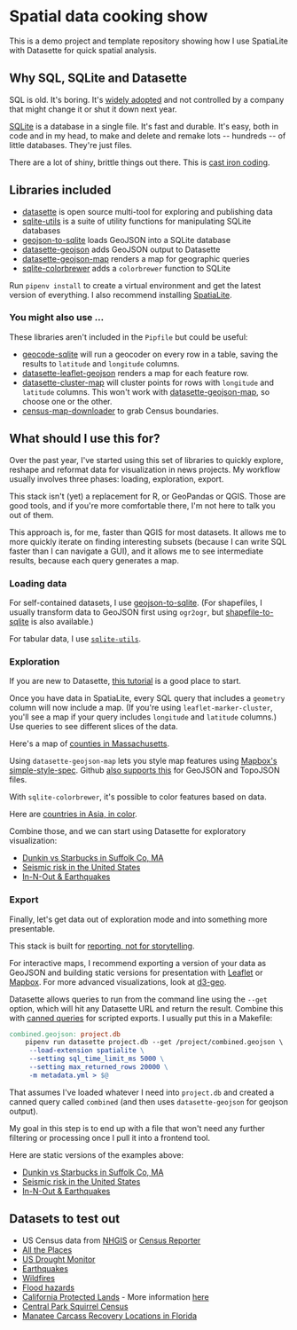 # Spatial data cooking show

This is a demo project and template repository showing how I use SpatiaLite with Datasette for quick spatial analysis.

## Why SQL, SQLite and Datasette

SQL is old. It's boring. It's [widely adopted](https://en.wikipedia.org/wiki/List_of_relational_database_management_systems) and not controlled by a company that might change it or shut it down next year.

[SQLite](https://www.sqlite.org/index.html) is a database in a single file. It's fast and durable. It's easy, both in code and in my head, to make and delete and remake lots -- hundreds -- of little databases. They're just files.

There are a lot of shiny, brittle things out there. This is [cast iron coding](https://twitter.com/eads/status/1072955829412921356).

## Libraries included

- [datasette](https://docs.datasette.io/en/stable/) is open source multi-tool for exploring and publishing data
- [sqlite-utils](https://sqlite-utils.datasette.io/en/stable/) is a suite of utility functions for manipulating SQLite databases
- [geojson-to-sqlite](https://github.com/simonw/geojson-to-sqlite) loads GeoJSON into a SQLite database
- [datasette-geojson](https://github.com/eyeseast/datasette-geojson) adds GeoJSON output to Datasette
- [datasette-geojson-map](https://github.com/eyeseast/datasette-geojson-map) renders a map for geographic queries
- [sqlite-colorbrewer](https://github.com/eyeseast/sqlite-colorbrewer) adds a `colorbrewer` function to SQLite

Run `pipenv install` to create a virtual environment and get the latest version of everything. I also recommend installing [SpatiaLite](https://www.gaia-gis.it/fossil/libspatialite/index).

### You might also use ...

These libraries aren't included in the `Pipfile` but could be useful:

- [geocode-sqlite](https://github.com/eyeseast/geocode-sqlite) will run a geocoder on every row in a table, saving the results to `latitude` and `longitude` columns.
- [datasette-leaflet-geojson](https://github.com/simonw/datasette-leaflet-geojson) renders a map for each feature row.
- [datasette-cluster-map](https://github.com/simonw/datasette-cluster-map) will cluster points for rows with `longitude` and `latitude` columns. This won't work with [datasette-geojson-map](https://github.com/eyeseast/datasette-geojson-map), so choose one or the other.
- [census-map-downloader](https://github.com/datadesk/census-map-downloader) to grab Census boundaries.

## What should I use this for?

Over the past year, I've started using this set of libraries to quickly explore, reshape and reformat data for visualization in news projects. My workflow usually involves three phases: loading, exploration, export.

This stack isn't (yet) a replacement for R, or GeoPandas or QGIS. Those are good tools, and if you're more comfortable there, I'm not here to talk you out of them.

This approach is, for me, faster than QGIS for most datasets. It allows me to more quickly iterate on finding interesting subsets (because I can write SQL faster than I can navigate a GUI), and it allows me to see intermediate results, because each query generates a map.

### Loading data

For self-contained datasets, I use [geojson-to-sqlite](https://github.com/simonw/geojson-to-sqlite). (For shapefiles, I usually transform data to GeoJSON first using `ogr2ogr`, but [shapefile-to-sqlite](https://github.com/simonw/shapefile-to-sqlite) is also available.)

For tabular data, I use [`sqlite-utils`](https://sqlite-utils.datasette.io/en/stable/cli.html#inserting-csv-or-tsv-data).

### Exploration

If you are new to Datasette, [this tutorial](https://datasette.io/tutorials/explore) is a good place to start.

Once you have data in SpatiaLite, every SQL query that includes a `geometry` column will now include a map. (If you're using `leaflet-marker-cluster`, you'll see a map if your query includes `longitude` and `latitude` columns.) Use queries to see different slices of the data.

Here's a map of [counties in Massachusetts](https://alltheplaces-datasette.fly.dev/alltheplaces/counties?_sort=geoid&state_fips__exact=25).

Using `datasette-geojson-map` lets you style map features using [Mapbox's simple-style-spec](https://github.com/mapbox/simplestyle-spec/tree/master/1.1.0). Github [also supports this](https://docs.github.com/en/repositories/working-with-files/using-files/working-with-non-code-files#styling-features) for GeoJSON and TopoJSON files.

With `sqlite-colorbrewer`, it's possible to color features based on data.

Here are [countries in Asia, in color](https://nicar22-seismic-datasette.fly.dev/quakes/countries_in_color).

Combine those, and we can start using Datasette for exploratory visualization:

- [Dunkin vs Starbucks in Suffolk Co, MA](https://alltheplaces-datasette.fly.dev/alltheplaces/dunkin_in_suffolk)
- [Seismic risk in the United States](https://nicar22-seismic-datasette.fly.dev/quakes/risk)
- [In-N-Out & Earthquakes](https://nicar22-seismic-datasette.fly.dev/quakes/risk_innout_indexed)

### Export

Finally, let's get data out of exploration mode and into something more presentable.

This stack is built for [reporting, not for storytelling](https://rjionline.org/news/the-three-kinds-of-code-you-write-in-the-newsroom/).

For interactive maps, I recommend exporting a version of your data as GeoJSON and building static versions for presentation with [Leaflet](https://leafletjs.com/) or [Mapbox](https://docs.mapbox.com/mapbox-gl-js/guides/). For more advanced visualizations, look at [d3-geo](https://observablehq.com/collection/@d3/d3-geo).

Datasette allows queries to run from the command line using the `--get` option, which will hit any Datasette URL and return the result. Combine this with [canned queries](https://docs.datasette.io/en/stable/sql_queries.html#canned-queries) for scripted exports. I usually put this in a Makefile:

```makefile
combined.geojson: project.db
    pipenv run datasette project.db --get /project/combined.geojson \
     --load-extension spatialite \
     --setting sql_time_limit_ms 5000 \
     --setting max_returned_rows 20000 \
     -m metadata.yml > $@
```

That assumes I've loaded whatever I need into `project.db` and created a canned query called `combined` (and then uses `datasette-geojson` for geojson output).

My goal in this step is to end up with a file that won't need any further filtering or processing once I pull it into a frontend tool.

Here are static versions of the examples above:

- [Dunkin vs Starbucks in Suffolk Co, MA](https://github.com/eyeseast/alltheplaces-datasette/blob/main/exports/dunkin_in_suffolk.geojson)
- [Seismic risk in the United States](https://github.com/eyeseast/seismic-analysis/blob/main/exports/risk.geojson)
- [In-N-Out & Earthquakes](https://github.com/eyeseast/seismic-analysis/blob/main/exports/risk_innout.geojson)

## Datasets to test out

- US Census data from [NHGIS](https://www.nhgis.org/) or [Census Reporter](https://censusreporter.org/)
- [All the Places](https://www.alltheplaces.xyz/)
- [US Drought Monitor](https://droughtmonitor.unl.edu/DmData/GISData.aspx)
- [Earthquakes](https://www.usgs.gov/programs/earthquake-hazards/data)
- [Wildfires](https://data-nifc.opendata.arcgis.com/)
- [Flood hazards](https://www.fema.gov/flood-maps/national-flood-hazard-layer)
- [California Protected Lands](https://www.calands.org/cpad/) - More information [here](https://simonwillison.net/2021/Jan/24/drawing-shapes-spatialite/)
- [Central Park Squirrel Census](https://data.cityofnewyork.us/Environment/2018-Central-Park-Squirrel-Census-Squirrel-Data/vfnx-vebw)
- [Manatee Carcass Recovery Locations in Florida](https://geodata.myfwc.com/datasets/myfwc::manatee-carcass-recovery-locations-in-florida/about)

